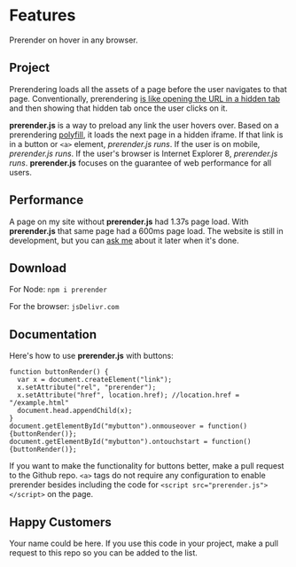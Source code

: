 # Features
Prerender on hover in any browser.

## Project

Prerendering loads all the assets of a page before the user navigates to that page. Conventionally, prerendering [is like opening the URL in a hidden tab](http://www.stevesouders.com/blog/2013/11/07/prebrowsing/) and then showing that hidden tab once the user clicks on it.

**prerender.js** is a way to preload any link the user hovers over. Based on a prerendering [polyfill](https://github.com/samyk/jiagra), it loads the next page in a hidden iframe. If that link is in a button or `<a>` element, *prerender.js runs*. If the user is on mobile, *prerender.js runs*. If the user's browser is Internet Explorer 8, *prerender.js runs*. **prerender.js** focuses on the guarantee of web performance for all users.

## Performance
A page on my site without **prerender.js** had 1.37s page load. With **prerender.js** that same page had a 600ms page load. The website is still in development, but you can [ask me](https://twitter.com/fleshmecha) about it later when it's done.

## Download

For Node:
`npm i prerender`

For the browser:
`jsDelivr.com`

## Documentation

Here's how to use **prerender.js** with buttons:
```
function buttonRender() {
  var x = document.createElement("link");
  x.setAttribute("rel", "prerender");
  x.setAttribute("href", location.href); //location.href = "/example.html"
  document.head.appendChild(x);
}
document.getElementById("mybutton").onmouseover = function() {buttonRender()};
document.getElementById("mybutton").ontouchstart = function() {buttonRender()};
```
If you want to make the functionality for buttons better, make a pull request to the Github repo. `<a>` tags do not require any configuration to enable prerender besides including the code for `<script src="prerender.js"></script>` on the page.

## Happy Customers
Your name could be here. If you use this code in your project, make a pull request to this repo so you can be added to the list.
